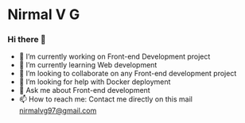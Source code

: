 # Nirmal V G

### Hi there 👋

- 🔭 I’m currently working on Front-end Development project
- 🌱 I’m currently learning Web development
- 👯 I’m looking to collaborate on any Front-end development project
- 🤔 I’m looking for help with Docker deployment
- 💬 Ask me about Front-end development
- 📫 How to reach me: Contact me directly on this mail [nirmalvg97@gmail.com](nirmalvg97@gmail.com)
<!--
**NirmalVG/NirmalVG** is a ✨ _special_ ✨ repository because its `README.md` (this file) appears on your GitHub profile.

Here are some ideas to get you started:

- 🔭 I’m currently working on ...
- 🌱 I’m currently learning ...
- 👯 I’m looking to collaborate on ...
- 🤔 I’m looking for help with ...
- 💬 Ask me about ...
- 📫 How to reach me: ...
- 😄 Pronouns: ...
- ⚡ Fun fact: ...
-->
